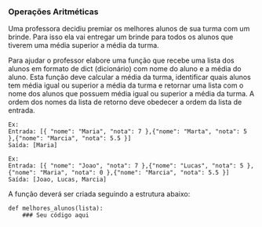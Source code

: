 ### Operações Aritméticas

Uma professora decidiu premiar os melhores alunos de sua turma com um brinde. 
Para isso ela vai entregar um brinde para todos os alunos que tiverem uma média superior a média da turma.

Para ajudar o professor elabore uma função que recebe uma lista dos alunos em formato de dict (dicionário) com nome do aluno e a média do aluno.
Esta função deve calcular a média da turma, identificar quais alunos tem média igual ou superior a média da turma 
e retornar uma lista com o nome dos alunos que possuem média igual ou superior a média da turma. 
A ordem dos nomes da lista de retorno deve obedecer a ordem da lista de entrada.

```
Ex:
Entrada: [{ "nome": "Maria", "nota": 7 },{"nome": "Marta", "nota": 5 },{"nome": "Marcia", "nota": 5.5 }]
Saída: [Maria]

Ex:
Entrada: [{ "nome": "Joao", "nota": 7 },{"nome": "Lucas", "nota": 5 },{"nome": "Maria", "nota": 0 },{"nome": "Marcia", "nota": 5.5 }]
Saída: [Joao, Lucas, Marcia]
```

A função deverá ser criada seguindo a estrutura abaixo:

```
def melhores_alunos(lista):
	### Seu código aqui
```
